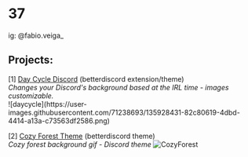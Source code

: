 # 37
ig: @fabio.veiga_

<h2>Projects: </h2>
[1] <a href="https://github.com/v37ga/37/tree/main/daycyclediscord">Day Cycle Discord</a> (betterdiscord extension/theme)
<br>
<i> Changes your Discord's background based at the IRL time - images customizable.</i>
<br>
![daycycle](https://user-images.githubusercontent.com/71238693/135928431-82c80619-4dbd-4414-a13a-c73563df2586.png)

[2] <a href="https://github.com/v37ga/37/tree/main/cozyforesttheme">Cozy Forest Theme</a> (betterdiscord theme)
<br>
<i> Cozy forest background gif - Discord theme</i>
![CozyForest](https://user-images.githubusercontent.com/71238693/135925776-d08bce6b-234c-4423-8e5e-e3bdcb22f566.png)

